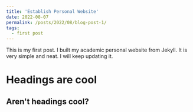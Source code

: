 ```yaml
---
title: 'Establish Personal Website'
date: 2022-08-07
permalink: /posts/2022/08/blog-post-1/
tags:
  - first post
---
```

This is my first post. I built my academic personal website from Jekyll. It is very simple and neat. I will keep updating it.

Headings are cool
======

Aren't headings cool?
------